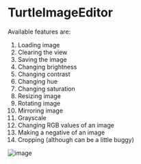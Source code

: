 # TurtleImageEditor

Available features are:
1.  Loading image
2.  Clearing the view
3.  Saving the image
4.  Changing brightness
5.  Changing contrast
6.  Changing hue
7.  Changing saturation
8.  Resizing image
9.  Rotating image
10. Mirroring image
11. Grayscale
12. Changing RGB values of an image
13. Making a negative of an image
14. Cropping (although can be a little buggy)
    
![image](https://github.com/Turtlesome/TurtleImageEditor/assets/93761315/e9df54cb-a9e6-4360-be8d-5fa5f28a4531)
